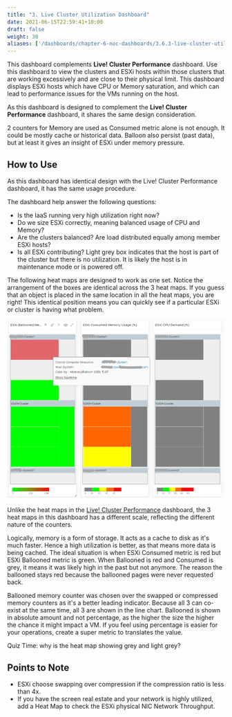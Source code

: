 ```yaml
---
title: "3. Live Cluster Utilization Dashboard"
date: 2021-06-15T22:59:41+10:00
draft: false
weight: 30
aliases: ['/dashboards/chapter-6-noc-dashboards/3.6.3-live-cluster-utilization-dashboard']
---
```


This dashboard complements **Live! Cluster Performance** dashboard. Use this dashboard to view the clusters and ESXi hosts within those clusters that are working excessively and are close to their physical limit. This dashboard displays ESXi hosts which have CPU or Memory saturation, and which can lead to performance issues for the VMs running on the host.

As this dashboard is designed to complement the **Live! Cluster Performance** dashboard, it shares the same design consideration.

2 counters for Memory are used as Consumed metric alone is not enough. It could be mostly cache or historical data. Balloon also persist (past data), but at least it gives an insight of ESXi under memory pressure.

## How to Use

As this dashboard has identical design with the Live! Cluster Performance dashboard, it has the same usage procedure.

The dashboard help answer the following questions:

- Is the IaaS running very high utilization right now?
- Do we size ESXi correctly, meaning balanced usage of CPU and Memory?
- Are the clusters balanced? Are load distributed equally among member ESXi hosts?
- Is all ESXi contributing? Light grey box indicates that the host is part of the cluster but there is no utilization. It is likely the host is in maintenance mode or is powered off.

The following heat maps are designed to work as one set. Notice the arrangement of the boxes are identical across the 3 heat maps. If you guess that an object is placed in the same location in all the heat maps, you are right! This identical position means you can quickly see if a particular ESXi or cluster is having what problem.

![Cluster Utilization Heatmap](3.6.3-fig-1.png)

Unlike the heat maps in the [Live! Cluster Performance](/dashboards/chapter-6-noc-dashboards/3.6.2-live-cluster-performance-dashboard/) dashboard, the 3 heat maps in this dashboard has a different scale, reflecting the different nature of the counters.

Logically, memory is a form of storage. It acts as a cache to disk as it's much faster. Hence a high utilization is better, as that means more data is being cached. The ideal situation is when ESXi Consumed metric is red but ESXi Ballooned metric is green. When Ballooned is red and Consumed is grey, it means it was likely high in the past but not anymore. The reason the ballooned stays red because the ballooned pages were never requested back.

Ballooned memory counter was chosen over the swapped or compressed memory counters as it's a better leading indicator. Because all 3 can co-exist at the same time, all 3 are shown in the line chart. Ballooned is shown in absolute amount and not percentage, as the higher the size the higher the chance it might impact a VM. If you feel using percentage is easier for your operations, create a super metric to translates the value.

Quiz Time: why is the heat map showing grey and light grey?

## Points to Note

- ESXi choose swapping over compression if the compression ratio is less than 4x.
- If you have the screen real estate and your network is highly utilized, add a Heat Map to check the ESXi physical NIC Network Throughput.
